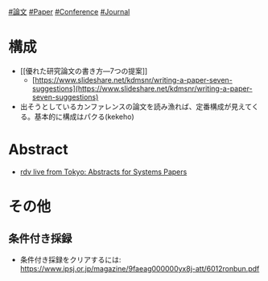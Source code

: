 [#論文](論文) [#Paper](Paper) [#Conference](Conference) [#Journal](Journal)

# 構成
- [[優れた研究論文の書き方―7つの提案]]
	- [https://www.slideshare.net/kdmsnr/writing-a-paper-seven-suggestions](https://www.slideshare.net/kdmsnr/writing-a-paper-seven-suggestions)
- 出そうとしているカンファレンスの論文を読み漁れば、定番構成が見えてくる。基本的に構成はパクる(kekeho)

# Abstract
- [rdv live from Tokyo: Abstracts for Systems Papers](https://rdvlivefromtokyo.blogspot.com/2011/04/abstracts-for-systems-papers.html)

# その他
## 条件付き採録
- 条件付き採録をクリアするには: https://www.ipsj.or.jp/magazine/9faeag000000yx8j-att/6012ronbun.pdf
